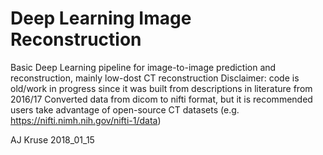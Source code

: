 # Deep Learning Image Reconstruction
Basic Deep Learning pipeline for image-to-image prediction and reconstruction, mainly low-dost CT reconstruction
Disclaimer: code is old/work in progress since it was built from descriptions in literature from 2016/17
Converted data from dicom to nifti format, but it is recommended users take advantage of open-source CT datasets (e.g. https://nifti.nimh.nih.gov/nifti-1/data)

AJ Kruse
2018_01_15
